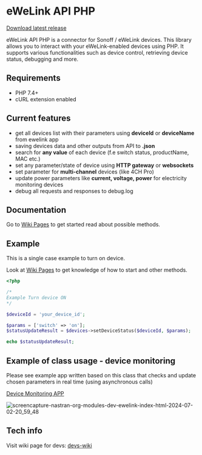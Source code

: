 # eWeLink API PHP

[Download latest release](https://github.com/PJanisio/ewelinkApiPhp/releases)

eWeLink API PHP is a connector for Sonoff / eWeLink devices. This library allows you to interact with your eWeLink-enabled devices using PHP. It supports various functionalities such as device control, retrieving device status, debugging and more.

## Requirements

- PHP 7.4+
- cURL extension enabled

## Current features

- get all devices list with their parameters using **deviceId** or **deviceName** from ewelink app
- saving devices data and other outputs from API to **.json**
- search for **any value** of each device (f.e switch status, productName, MAC etc.)
- set any parameter/state of device using **HTTP gateway** or **websockets**
- set parameter for **multi-channel** devices (like 4CH Pro)
- update power parameters like **current, voltage, power** for electricity monitoring devices
- debug all requests and responses to debug.log

## Documentation

Go to [Wiki Pages](https://github.com/PJanisio/ewelinkApiPhp/wiki) to get started read about possible methods.

## Example

This is a single case example to turn on device.

Look at [Wiki Pages](https://github.com/PJanisio/ewelinkApiPhp/wiki) to get knowledge of how to start and other methods.

```php
<?php

/*
Example Turn device ON
*/

$deviceId = 'your_device_id';

$params = ['switch' => 'on']; 
$statusUpdateResult = $devices->setDeviceStatus($deviceId, $params);

echo $statusUpdateResult;

```

## Example of class usage - device  monitoring

Please see example app written based on this class that checks and update chosen parameters in real time (using asynchronous calls)

[Device Monitoring APP](https://github.com/PJanisio/ewelinkapiphp-device-monitoring)

![screencapture-nastran-org-modules-dev-ewelink-index-html-2024-07-02-20_59_48](https://github.com/PJanisio/ewelinkApiPhp/assets/9625885/a515edf8-edd0-440c-90b3-77d8d5b398d0)

## Tech info

Visit wiki page for devs: [devs-wiki](https://github.com/PJanisio/ewelinkApiPhp/wiki/Developers)
